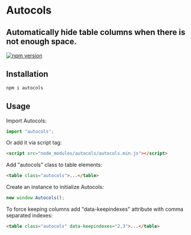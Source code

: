 # Autocols

## Automatically hide table columns when there is not enough space.

[![npm version](https://badge.fury.io/js/autocols.svg)](https://badge.fury.io/js/autocols)

## Installation

```sh
npm i autocols
```

## Usage

Import Autocols:

```js
import "autocols";
```

Or add it via script tag:

```html
<script src="node_modules/autocols/autocols.min.js"></script>
```

Add "autocols" class to table elements:

```html
<table class="autocols">...</table>
```

Create an instance to initialize Autocols:

```js
new window.Autocols();
```

To force keeping columns add "data-keepindexes" attribute with comma separated indexes:

```html
<table class="autocols" data-keepindexes="2,3">...</table>
```
